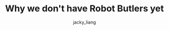 ---
layout: redirect
title: "Why we don't have Robot Butlers yet"
author: [jacky_liang]
categories: [editorials]
tags: [robotics]
excerpt: "AI is necessary for autonomous robots of the future; its development and deployment is full of incredible challenges and promising opportunities"
image:
  feature: assets/img/editorials/2021-10-29-robot-butlers/main.jpeg
  credit: 
permalink: /editorials/robot-butlers
redirect: https://lastweekin.ai/p/robot-butlers
sidebartoc: true
highlight: false
---